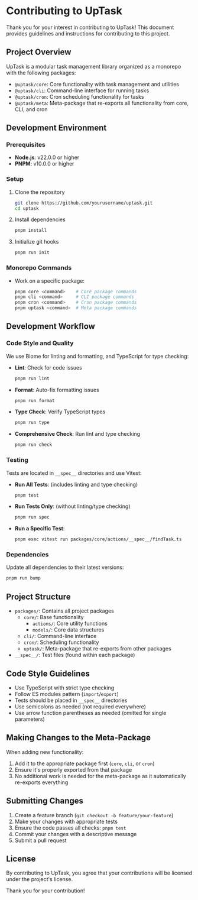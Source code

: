# Contributing to UpTask

Thank you for your interest in contributing to UpTask! This document provides guidelines and instructions for contributing to this project.

## Project Overview

UpTask is a modular task management library organized as a monorepo with the following packages:

- `@uptask/core`: Core functionality with task management and utilities
- `@uptask/cli`: Command-line interface for running tasks
- `@uptask/cron`: Cron scheduling functionality for tasks
- `@uptask/meta`: Meta-package that re-exports all functionality from core, CLI, and cron

## Development Environment

### Prerequisites

- **Node.js**: v22.0.0 or higher
- **PNPM**: v10.0.0 or higher

### Setup

1. Clone the repository
   ```bash
   git clone https://github.com/yourusername/uptask.git
   cd uptask
   ```

2. Install dependencies
   ```bash
   pnpm install
   ```

3. Initialize git hooks
   ```bash
   pnpm run init
   ```

### Monorepo Commands

- Work on a specific package:
  ```bash
  pnpm core <command>    # Core package commands
  pnpm cli <command>     # CLI package commands
  pnpm cron <command>    # Cron package commands
  pnpm uptask <command>  # Meta package commands
  ```

## Development Workflow

### Code Style and Quality

We use Biome for linting and formatting, and TypeScript for type checking:

- **Lint**: Check for code issues
  ```bash
  pnpm run lint
  ```

- **Format**: Auto-fix formatting issues
  ```bash
  pnpm run format
  ```

- **Type Check**: Verify TypeScript types
  ```bash
  pnpm run type
  ```

- **Comprehensive Check**: Run lint and type checking
  ```bash
  pnpm run check
  ```

### Testing

Tests are located in `__spec__` directories and use Vitest:

- **Run All Tests**: (includes linting and type checking)
  ```bash
  pnpm test
  ```

- **Run Tests Only**: (without linting/type checking)
  ```bash
  pnpm run spec
  ```

- **Run a Specific Test**:
  ```bash
  pnpm exec vitest run packages/core/actions/__spec__/findTask.ts
  ```

### Dependencies

Update all dependencies to their latest versions:

```bash
pnpm run bump
```

## Project Structure

- `packages/`: Contains all project packages
  - `core/`: Base functionality
    - `actions/`: Core utility functions
    - `models/`: Core data structures
  - `cli/`: Command-line interface
  - `cron/`: Scheduling functionality
  - `uptask/`: Meta-package that re-exports from other packages
- `__spec__/`: Test files (found within each package)

## Code Style Guidelines

- Use TypeScript with strict type checking
- Follow ES modules pattern (`import`/`export`)
- Tests should be placed in `__spec__` directories
- Use semicolons as needed (not required everywhere)
- Use arrow function parentheses as needed (omitted for single parameters)

## Making Changes to the Meta-Package

When adding new functionality:

1. Add it to the appropriate package first (`core`, `cli`, or `cron`)
2. Ensure it's properly exported from that package
3. No additional work is needed for the meta-package as it automatically re-exports everything

## Submitting Changes

1. Create a feature branch (`git checkout -b feature/your-feature`)
2. Make your changes with appropriate tests
3. Ensure the code passes all checks: `pnpm test`
4. Commit your changes with a descriptive message
5. Submit a pull request

## License

By contributing to UpTask, you agree that your contributions will be licensed under the project's license.

Thank you for your contribution!
